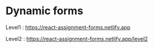 # Dynamic forms

Level1 : https://react-assignment-forms.netlify.app

Level2 : https://react-assignment-forms.netlify.app/level2
